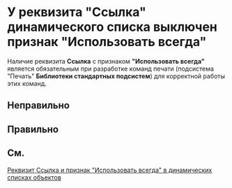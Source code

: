 # У реквизита "Ссылка" динамического списка выключен признак "Использовать всегда"

Наличие реквизита **Ссылка** с признаком **"Использовать всегда"** является обязательным при разработке команд печати (подсистема "Печать" **Библиотеки стандартных подсистем**) для корректной работы этих команд.

## Неправильно

## Правильно

## См.

[Реквизит Ссылка и признак "Использовать всегда" в динамических списках объектов](https://its.1c.ru/db/v8std#content:702:hdoc:2.2)
